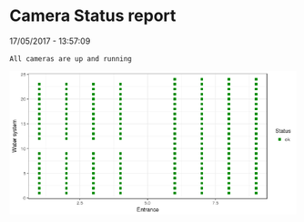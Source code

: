 Camera Status report
================
17/05/2017 - 13:57:09

    All cameras are up and running

![](camreport_files/figure-markdown_github/unnamed-chunk-2-1.png)

